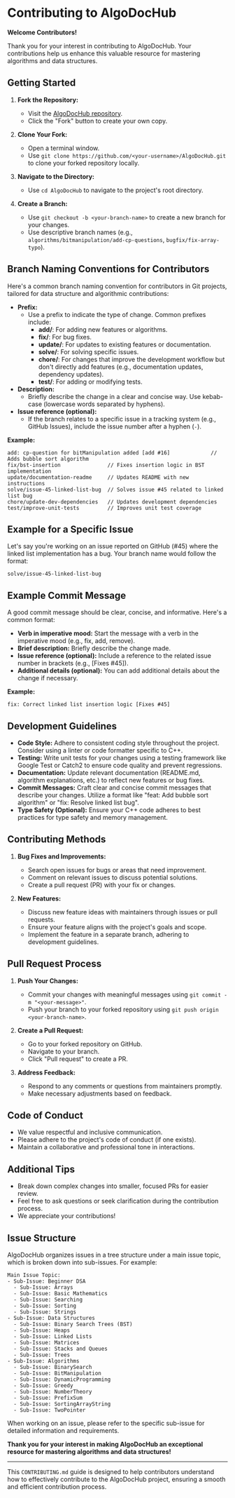# Contributing to AlgoDocHub

**Welcome Contributors!**

Thank you for your interest in contributing to AlgoDocHub. Your contributions help us enhance this valuable resource for mastering algorithms and data structures.

## Getting Started

1. **Fork the Repository:**
   - Visit the [AlgoDocHub repository](https://github.com/AlgoDocHub/AlgoDocHub).
   - Click the "Fork" button to create your own copy.

2. **Clone Your Fork:**
   - Open a terminal window.
   - Use `git clone https://github.com/<your-username>/AlgoDocHub.git` to clone your forked repository locally.

3. **Navigate to the Directory:**
   - Use `cd AlgoDocHub` to navigate to the project's root directory.

4. **Create a Branch:**
   - Use `git checkout -b <your-branch-name>` to create a new branch for your changes.
   - Use descriptive branch names (e.g., `algorithms/bitmanipulation/add-cp-questions`, `bugfix/fix-array-typo`).

## Branch Naming Conventions for Contributors

Here's a common branch naming convention for contributors in Git projects, tailored for data structure and algorithmic contributions:

- **Prefix:**
  - Use a prefix to indicate the type of change. Common prefixes include:
    - **add/**: For adding new features or algorithms.
    - **fix/**: For bug fixes.
    - **update/**: For updates to existing features or documentation.
    - **solve/**: For solving specific issues.
    - **chore/**: For changes that improve the development workflow but don't directly add features (e.g., documentation updates, dependency updates).
    - **test/**: For adding or modifying tests.
- **Description:**
  - Briefly describe the change in a clear and concise way. Use kebab-case (lowercase words separated by hyphens).
- **Issue reference (optional):**
  - If the branch relates to a specific issue in a tracking system (e.g., GitHub Issues), include the issue number after a hyphen (`-`).

**Example:**

```
add: cp-question for bitManipulation added [add #16]             // Adds bubble sort algorithm
fix/bst-insertion               // Fixes insertion logic in BST implementation
update/documentation-readme     // Updates README with new instructions
solve/issue-45-linked-list-bug  // Solves issue #45 related to linked list bug
chore/update-dev-dependencies   // Updates development dependencies
test/improve-unit-tests         // Improves unit test coverage
```

## Example for a Specific Issue

Let's say you're working on an issue reported on GitHub (#45) where the linked list implementation has a bug. Your branch name would follow the format:

```
solve/issue-45-linked-list-bug
```

## Example Commit Message

A good commit message should be clear, concise, and informative. Here's a common format:

- **Verb in imperative mood:** Start the message with a verb in the imperative mood (e.g., fix, add, remove).
- **Brief description:** Briefly describe the change made.
- **Issue reference (optional):** Include a reference to the related issue number in brackets (e.g., [Fixes #45]).
- **Additional details (optional):** You can add additional details about the change if necessary.

**Example:**

```
fix: Correct linked list insertion logic [Fixes #45]
```

## Development Guidelines

- **Code Style:** Adhere to consistent coding style throughout the project. Consider using a linter or code formatter specific to C++.
- **Testing:** Write unit tests for your changes using a testing framework like Google Test or Catch2 to ensure code quality and prevent regressions.
- **Documentation:** Update relevant documentation (README.md, algorithm explanations, etc.) to reflect new features or bug fixes.
- **Commit Messages:** Craft clear and concise commit messages that describe your changes. Utilize a format like "feat: Add bubble sort algorithm" or "fix: Resolve linked list bug".
- **Type Safety (Optional):** Ensure your C++ code adheres to best practices for type safety and memory management.

## Contributing Methods

1. **Bug Fixes and Improvements:**
   - Search open issues for bugs or areas that need improvement.
   - Comment on relevant issues to discuss potential solutions.
   - Create a pull request (PR) with your fix or changes.

2. **New Features:**
   - Discuss new feature ideas with maintainers through issues or pull requests.
   - Ensure your feature aligns with the project's goals and scope.
   - Implement the feature in a separate branch, adhering to development guidelines.

## Pull Request Process

1. **Push Your Changes:**
   - Commit your changes with meaningful messages using `git commit -m "<your-message>"`.
   - Push your branch to your forked repository using `git push origin <your-branch-name>`.

2. **Create a Pull Request:**
   - Go to your forked repository on GitHub.
   - Navigate to your branch.
   - Click "Pull request" to create a PR.

3. **Address Feedback:**
   - Respond to any comments or questions from maintainers promptly.
   - Make necessary adjustments based on feedback.

## Code of Conduct

- We value respectful and inclusive communication.
- Please adhere to the project's code of conduct (if one exists).
- Maintain a collaborative and professional tone in interactions.

## Additional Tips

- Break down complex changes into smaller, focused PRs for easier review.
- Feel free to ask questions or seek clarification during the contribution process.
- We appreciate your contributions!

## Issue Structure

AlgoDocHub organizes issues in a tree structure under a main issue topic, which is broken down into sub-issues. For example:

```
Main Issue Topic:
- Sub-Issue: Beginner DSA
  - Sub-Issue: Arrays
  - Sub-Issue: Basic Mathematics
  - Sub-Issue: Searching
  - Sub-Issue: Sorting
  - Sub-Issue: Strings
- Sub-Issue: Data Structures
  - Sub-Issue: Binary Search Trees (BST)
  - Sub-Issue: Heaps
  - Sub-Issue: Linked Lists
  - Sub-Issue: Matrices
  - Sub-Issue: Stacks and Queues
  - Sub-Issue: Trees
- Sub-Issue: Algorithms
  - Sub-Issue: BinarySearch
  - Sub-Issue: BitManipulation
  - Sub-Issue: DynamicProgramming
  - Sub-Issue: Greedy
  - Sub-Issue: NumberTheory
  - Sub-Issue: PrefixSum
  - Sub-Issue: SortingArrayString
  - Sub-Issue: TwoPointer
```

When working on an issue, please refer to the specific sub-issue for detailed information and requirements.

**Thank you for your interest in making AlgoDocHub an exceptional resource for mastering algorithms and data structures!**

---

This `CONTRIBUTING.md` guide is designed to help contributors understand how to effectively contribute to the AlgoDocHub project, ensuring a smooth and efficient contribution process.
